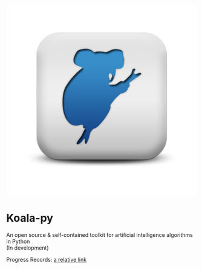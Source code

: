 <p align="center">
  <img src="./Loala-py.png">
</p>

# Koala-py

An open source & self-contained toolkit for artificial intelligence algorithms in Python <br>
(In development)

Progress Records: [a relative link](./progress_record)

